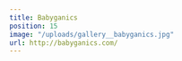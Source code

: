 ```yaml
---
title: Babyganics
position: 15
image: "/uploads/gallery__babyganics.jpg"
url: http://babyganics.com/
---
```


